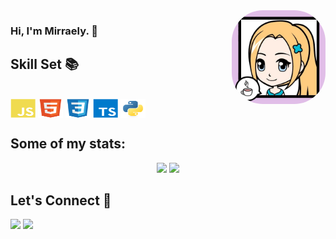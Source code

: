<img align="right" alt="Mirra-pic" height="150" style="border-radius:50px;" src="me-desenho.jpeg">

### Hi, I'm Mirraely. 👋

<!--
**mirraelly/mirraelly** is a ✨ _special_ ✨ repository because its `README.md` (this file) appears on your GitHub profile.

Here are some ideas to get you started:

- 🔭 I’m currently working on ...
- 🌱 I’m currently learning ...
- 👯 I’m looking to collaborate on ...
- 🤔 I’m looking for help with ...
- 💬 Ask me about ...
- 📫 How to reach me: ...
- 😄 Pronouns: ...
- ⚡ Fun fact: ...
-->

## Skill Set 📚

<div style="display: inline_block"><br>
  <img align="center" alt="Mirra-Js" height="30" width="40" src="https://raw.githubusercontent.com/devicons/devicon/master/icons/javascript/javascript-plain.svg">
  <img align="center" alt="Mirra-HTML" height="30" width="40" src="https://raw.githubusercontent.com/devicons/devicon/master/icons/html5/html5-original.svg">
  <img align="center" alt="Mirra-CSS" height="30" width="40" src="https://raw.githubusercontent.com/devicons/devicon/master/icons/css3/css3-original.svg">
  <img align="center" alt="Mirra-Ts" height="30" width="40" src="https://raw.githubusercontent.com/devicons/devicon/master/icons/typescript/typescript-plain.svg">
  <img align="center" alt="Mirra-Python" height="30" width="40" src="https://raw.githubusercontent.com/devicons/devicon/master/icons/python/python-original.svg">
</div>

## Some of my stats:
<div align="center">
<img height="160em" src="https://github-readme-stats.vercel.app/api?username=mirraelly&show_icons=true&theme=midnight-purple&include_all_commits=true">
<img height="160em" src="https://github-readme-stats.vercel.app/api/top-langs/?username=mirraelly&layout=compact&langs_count=7&theme=midnight-purple"/>
 </div>

## Let's Connect 🤝
<div> 
  <a href="https://instagram.com/mirraely__" target="_blank"><img src="https://img.shields.io/badge/-Instagram-%23E4405F?style=for-the-badge&logo=instagram&logoColor=white" target="_blank"></a>
  <a href="https://www.linkedin.com/in/mirraely" target="_blank"><img src="https://img.shields.io/badge/-LinkedIn-%230077B5?style=for-the-badge&logo=linkedin&logoColor=white" target="_blank"></a> 

</div>
